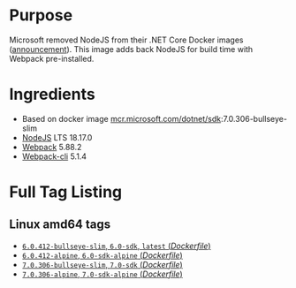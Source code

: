 # Purpose
Microsoft removed NodeJS from their .NET Core Docker images ([announcement](https://github.com/aspnet/Announcements/issues/298)). This image adds back NodeJS for build time with Webpack pre-installed.

# Ingredients
* Based on docker image [mcr.microsoft.com/dotnet/sdk](https://hub.docker.com/_/microsoft-dotnet-sdk/):7.0.306-bullseye-slim
* [NodeJS](https://nodejs.org/) LTS 18.17.0
* [Webpack](https://www.npmjs.com/package/webpack) 5.88.2
* [Webpack-cli](https://www.npmjs.com/package/webpack-cli) 5.1.4

# Full Tag Listing
## Linux amd64 tags
- [`6.0.412-bullseye-slim`, `6.0-sdk`, `latest` (*Dockerfile*)](https://github.com/Mathieu79FI/dotnet-docker/blob/master/6.0/sdk/bullseye-slim/webpack/Dockerfile)
- [`6.0.412-alpine`, `6.0-sdk-alpine` (*Dockerfile*)](https://github.com/Mathieu79FI/dotnet-docker/blob/master/6.0/sdk/alpine/webpack/Dockerfile)
- [`7.0.306-bullseye-slim`, `7.0-sdk` (*Dockerfile*)](https://github.com/Mathieu79FI/dotnet-docker/blob/master/7.0/sdk/bullseye-slim/webpack/Dockerfile)
- [`7.0.306-alpine`, `7.0-sdk-alpine` (*Dockerfile*)](https://github.com/Mathieu79FI/dotnet-docker/blob/master/7.0/sdk/alpine/webpack/Dockerfile)
